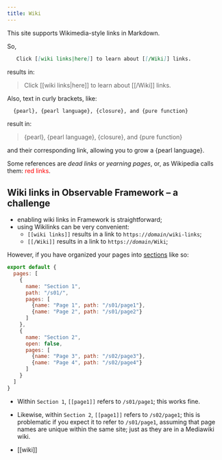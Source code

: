 ```yaml
---
title: Wiki
---
```


This site supports Wikimedia-style links in Markdown.

So,
```md run=false
   Click [[wiki links|here]] to learn about [[/Wiki]] links.
```

results in:

> Click [[wiki links|here]] to learn about [[/Wiki]] links.


Also, text in curly brackets, like:
```md run=false
  {pearl}, {pearl language}, {closure}, and {pure function}
```
result in:
> {pearl}, {pearl language}, {closure}, and {pure function}

and their corresponding link, allowing you to grow a {pearl language}.

Some references are *dead links* or *yearning pages*, or, as Wikipedia calls them: <span style="color:red;">red links</span>.

## Wiki links in Observable Framework – a challenge
- enabling wiki links in Framework is straightforward;
- using Wikilinks can be very convenient:
  - `[[wiki links]]` results in a link to <code>https://<i>domain</i>/wiki-links</code>;
  - `[[/Wiki]]` results in a link to <code>https://<i>domain</i>/Wiki</code>;

However, if you have organized your pages into [sections](https://observablehq.com/framework/config#pages) like so:
~~~ js run=false
export default {
  pages: [
    {
      name: "Section 1",
      path: "/s01/",
      pages: [
        {name: "Page 1", path: "/s01/page1"},
        {name: "Page 2", path: "/s01/page2"}
      ]
    },
    {
      name: "Section 2",
      open: false,
      pages: [
        {name: "Page 3", path: "/s02/page3"},
        {name: "Page 4", path: "/s02/page4"}
      ]
    }
  ]
}
~~~

- Within `Section 1`, `[[page1]]` refers to `/s01/page1`; this works fine.
- Likewise, within `Section 2`, `[[page1]]` refers to `/s02/page1`; this is problematic if you expect it to refer to `/s01/page1`, assuming that page names are unique within the same site; just as they are in a Mediawiki wiki.

- [[wiki]]
